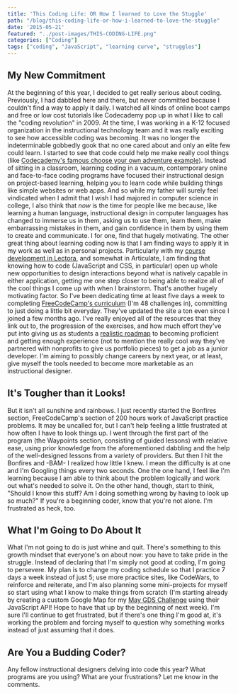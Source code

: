 ```yaml
---
title: 'This Coding Life: OR How I learned to Love the Stuggle'
path: "/blog/this-coding-life-or-how-i-learned-to-love-the-stuggle"
date: '2015-05-21'
featured: "../post-images/THIS-CODING-LIFE.png"
categories: ["Coding"]
tags: ["coding", "JavaScript", "learning curve", "struggles"]
---
```


## My New Commitment

At the beginning of this year, I decided to get really serious about coding. Previously, I had dabbled here and there, but never committed because I couldn't find a way to apply it daily. I watched all kinds of online boot camps and free or low cost tutorials like Codecademy pop up in what I like to call the "coding revolution" in 2009\. At the time, I was working in a K-12 focused organization in the instructional technology team and it was really exciting to see how accessible coding was becoming. It was no longer the indeterminable gobbedly gook that no one cared about and only an elite few could learn. I started to see that code could help me make really cool things (like [Codecademy's famous choose your own adventure example](http://www.codecademy.com/en/tracks/javascript)). Instead of sitting in a classroom, learning coding in a vacuum, contemporary online and face-to-face coding programs have focused their instructional design on project-based learning, helping you to learn code while building things like simple websites or web apps. And so while my father will surely feel vindicated when I admit that I wish I had majored in computer science in college, I also think that _now_ is the time for people like me because, like learning a human language, instructional design in computer languages has changed to immerse us in them, asking us to use them, learn them, make embarrassing mistakes in them, and gain confidence in them by using them to create and communicate. I for one, find that hugely motivating. The other great thing about learning coding now is that I am finding ways to apply it in my work as well as in personal projects. Particularly with my [course development in Lectora](/blog/12-things-you-can-do-with-lectora-and-code/), and somewhat in Articulate, I am finding that knowing how to code (JavaScript and CSS, in particular) open up whole new opportunities to design interactions beyond what is natively capable in either application, getting me one step closer to being able to realize all of the cool things I come up with when I brainstorm. That's another hugely motivating factor. So I've been dedicating time at least five days a week to completing [FreeCodeCamp's curriculum](http://www.freecodecamp.com/) (I'm 48 challenges in), committing to just doing a little bit everyday. They've updated the site a ton even since I joined a few months ago. I've really enjoyed all of the resources that they link out to, the progression of the exercises, and how much effort they've put into giving us as students a [realistic roadmap](http://www.freecodecamp.com/field-guide/how-long-does-free-code-camp-take) to becoming proficient and getting enough experience (not to mention the really cool way they've partnered with nonprofits to give us portfolio pieces) to get a job as a junior developer. I'm aiming to possibly change careers by next year, or at least, give myself the tools needed to become more marketable as an instructional designer.

## It's Tougher than it Looks!

But it isn't all sunshine and rainbows. I just recently started the Bonfires section, FreeCodeCamp's section of 200 hours work of JavaScript practice problems. It may be uncalled for, but I can't help feeling a little frustrated at how often I have to look things up. I went through the first part of the program (the Waypoints section, consisting of guided lessons) with relative ease, using prior knowledge from the aforementioned dabbling and the help of the well-designed lessons from a variety of providers. But then I hit the Bonfires and -BAM- I realized how little I knew. I mean the difficulty is at one and I'm Googling things every two seconds. One the one hand, I feel like I'm learning because I am able to think about the problem logically and work out what's needed to solve it. On the other hand, though, start to think, "Should I know this stuff? Am I doing something wrong by having to look up so much?" If you're a beginning coder, know that you're not alone. I'm frustrated as heck, too.

## What I'm Going to Do About It

What I'm not going to do is just whine and quit. There's something to this growth mindset that everyone's on about now: you have to take pride in the struggle. Instead of declaring that I'm simply not good at coding, I'm going to persevere. My plan is to change my coding schedule so that I practice 7 days a week instead of just 5; use more practice sites, like CodeWars, to reinforce and reiterate, and I'm also planning some mini-projects for myself so start using what I know to make things from scratch (I'm starting already by creating a custom Google Map for my [May GDS Challenge](/blog/back-to-the-storyboard-throwing-it-all-out/) using their JavaScript API! Hope to have that up by the beginning of next week). I'm sure I'll continue to get frustrated, but if there's one thing I'm good at, it's working the problem and forcing myself to question why something works instead of just assuming that it does.

## Are You a Budding Coder?

Any fellow instructional designers delving into code this year? What programs are you using? What are your frustrations? Let me know in the comments.

